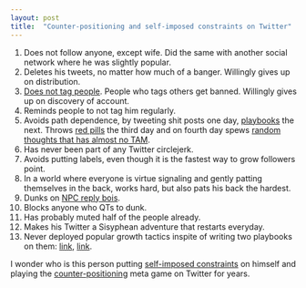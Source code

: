 ```yaml
---
layout: post
title:  "Counter-positioning and self-imposed constraints on Twitter"
---
```


1. Does not follow anyone, except wife. Did the same with another social network where he was slightly popular.
2. Deletes his tweets, no matter how much of a banger. Willingly gives up on distribution.
3. [Does not tag people](https://manassaloi.com/2020/01/17/twitter-rules.html). People who tags others get banned. Willingly gives up on discovery of account.
4. Reminds people to not tag him regularly.
5. Avoids path dependence, by tweeting shit posts one day, [playbooks](https://manassaloi.com/2020/03/23/running-product-team.html) the next. Throws [red pills](https://manassaloi.com/2021/09/24/things-no-one-tell-you.html) the third day and on fourth day spews [random thoughts that has almost no TAM](https://manassaloi.com/2022/01/02/path-dependence-overshoot.html).
6. Has never been part of any Twitter circlejerk.
7. Avoids putting labels, even though it is the fastest way to grow followers point.
8. In a world where everyone is virtue signaling and gently patting themselves in the back, works hard, but also pats his back the hardest.
9. Dunks on [NPC reply bois](https://manassaloi.com/2021/11/27/npc.html).
12. Blocks anyone who QTs to dunk.
13. Has probably muted half of the people already.
14. Makes his Twitter a Sisyphean adventure that restarts everyday.
15. Never deployed popular growth tactics inspite of writing two playbooks on them: [link](https://manassaloi.com/2021/03/17/social-media-playbook.html), [link](https://manassaloi.com/2020/01/30/life-math-money.html).

I wonder who is this person putting [self-imposed constraints](https://manassaloi.com/booksummaries/2017/07/17/understanding-porter-joan.html#:~:text=The%20Third%20Test%3A%20Trade%2Doffs) on himself and playing the [counter-positioning](https://manassaloi.com/booksummaries/2019/08/22/seven-powers-hamilton-helmer.html#:~:text=COUNTER%20POSITIONING%20%E2%80%94the%20third%20of%20the%207%20Powers) meta game on Twitter for years.
